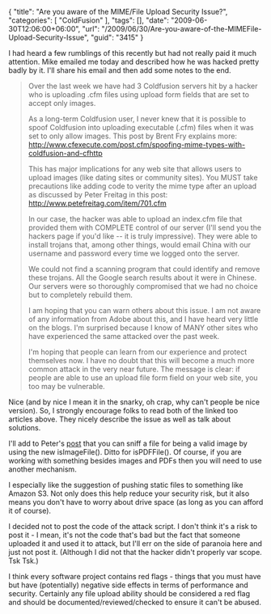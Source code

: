 {
	"title": "Are you aware of the MIME/File Upload Security Issue?",
	"categories": [
		"ColdFusion"
	],
	"tags": [],
	"date": "2009-06-30T12:06:00+06:00",
	"url": "/2009/06/30/Are-you-aware-of-the-MIMEFile-Upload-Security-Issue",
	"guid": "3415"
}

I had heard a few rumblings of this recently but had not really paid it much attention. Mike emailed me today and described how he was hacked pretty badly by it. I'll share his email and then add some notes to the end.
<!--more-->
<blockquote>
<p>
Over the last week we have had 3 Coldfusion servers hit by a hacker who is uploading .cfm files using upload form fields that are set to accept only images.
</p>
<p>
As a long-term Coldfusion user, I never knew that it is possible to spoof Coldfusion into uploading executable (.cfm) files when it was set to only allow images. This post by Brent Fry explains more: <a href="http://www.cfexecute.com/post.cfm/spoofing-mime-types-with-coldfusion-and-cfhttp">http://www.cfexecute.com/post.cfm/spoofing-mime-types-with-coldfusion-and-cfhttp</a>
</p>

<p>
This has major implications for any web site that allows users to upload images (like dating sites or community sites). You MUST take precautions like adding code to verity the mime type after an upload as discussed by Peter
Freitag in this post: <a href="http://www.petefreitag.com/item/701.cfm
">http://www.petefreitag.com/item/701.cfm</a>
</p>

<p>
In our case, the hacker was able to upload an index.cfm file that provided them with COMPLETE control of our server (I'll send you the hackers page if you'd like -- it is
truly impressive). They were able to install trojans that, among other things, would email China with our username and password every time we logged onto the server.
</p>

<p>
We could not find a scanning program that could identify and remove these trojans. All the Google search results about it were in Chinese. Our servers were so thoroughly compromised that we had no choice but to completely rebuild them.
</p>

<p>
I am hoping that you can warn others about this issue. I am
not aware of any information from Adobe about this, and I have heard very little on the blogs. I'm surprised because I know of MANY other sites who have experienced the same attacked over the past week.
</p>

<p>
I'm hoping that people can learn from our experience and protect themselves now. I have no doubt that this will become a much more common attack in the very near future. The message is clear: if people are able to use an upload file form field on your web site, you too may be vulnerable.
</p>
</blockquote>

Nice (and by nice I mean it in the snarky, oh crap, why can't people be nice version). So, I strongly encourage folks to read both of the linked too articles above. They nicely describe the issue as well as talk about solutions.

I'll add to Peter's <a href="http://www.petefreitag.com/item/701.cfm">post</a> that you can sniff a file for being a valid image by using the new isImageFile(). Ditto for isPDFFile(). Of course, if you are working with something besides images and PDFs then you will need to use another mechanism.

I especially like the suggestion of pushing static files to something like Amazon S3. Not only does this help reduce your security risk, but it also means you don't have to worry about drive space (as long as you can afford it of course). 

I decided not to post the code of the attack script. I don't think it's a risk to post it - I mean, it's not the code that's bad but the fact that someone uploaded it and used it to attack, but I'll err on the side of paranoia here and just not post it. (Although I did not that the hacker didn't properly var scope. Tsk Tsk.)

I think every software project contains red flags - things that you must have but have (potentially) negative side effects in terms of performance and security. Certainly any file upload ability should be considered a red flag and should be documented/reviewed/checked to ensure it can't be abused.